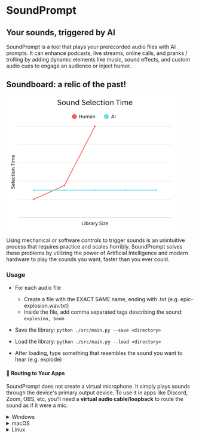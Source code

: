 <!-- LICENSE HEADER MANAGED BY add-license-header

Copyright (C) 2025 Ethorbit

This file is part of SoundPrompt.

SoundPrompt is free software: you can redistribute it and/or
modify it under the terms of the GNU General Public License
as published by the Free Software Foundation, either version 3
of the License, or (at your option) any later version.

SoundPrompt is distributed in the hope that it will be useful,
but WITHOUT ANY WARRANTY; without even the implied warranty of
MERCHANTABILITY or FITNESS FOR A PARTICULAR PURPOSE.
See the GNU General Public License for more details.

You should have received a copy of the
GNU General Public License along with SoundPrompt.
If not, see <https://www.gnu.org/licenses/>.
-->

# SoundPrompt
## Your sounds, triggered by AI

SoundPrompt is a tool that plays your prerecorded audio files with AI prompts. It can enhance podcasts, live streams, online calls, and pranks / trolling by adding dynamic elements like music, sound effects, and custom audio cues to engage an audience or inject humor.



## Soundboard: a relic of the past!
![Sound Selection Time chart](./resources/sound-selection-time-chart.png)

Using mechanical or software controls to trigger sounds is an unintuitive process that requires practice and scales horribly. SoundPrompt solves these problems by utilizing the power of Artificial Intelligence and modern hardware to play the sounds you want, faster than you ever could.

### Usage

* For each audio file
  * Create a file with the EXACT SAME name, ending with .txt (e.g. epic-explosion.wav.txt)
  * Inside the file, add comma separated tags describing the sound: `explosion, boom`

* Save the library: `python ./src/main.py --save <directory>`

* Load the library: `python ./src/main.py --load <directory>`

* After loading, type something that resembles the sound you want to hear (e.g. explode)

#### 🎤 Routing to Your Apps
SoundPrompt does not create a virtual microphone. It simply plays sounds through the device's primary output device.
To use it in apps like Discord, Zoom, OBS, etc, you’ll need a **virtual audio cable/loopback** to route the sound as if it were a mic.

<details>
<summary>Windows</summary>

- Install [VB-Cable Free](https://vb-audio.com/Cable/) (single virtual cable).  
- Set SoundPrompt’s output to *VB-Cable Input*.  
- In Discord (or any other app), select *VB-Cable Output* as your microphone.

</details>

<details>
<summary>macOS</summary>

- Use [BlackHole](https://github.com/ExistentialAudio/BlackHole) (free, open-source).  
- Route SoundPrompt through the virtual device.  
- Choose that virtual device as the input in your app.  

</details>

<details>
<summary>Linux</summary>

- Use **PulseAudio** (usually preinstalled) or **JACK** (optional advanced routing).  
- With `pavucontrol`, create a loopback from SoundPrompt’s output to a virtual input.  
- Select the virtual input as your microphone in the target app.  

</details>
